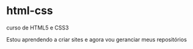 # html-css
 curso de HTML5 e CSS3

 Estou aprendendo a criar sites e agora vou geranciar meus repositórios
